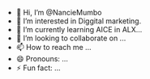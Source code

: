 - 👋 Hi, I’m @NancieMumbo
- 👀 I’m interested in Diggital marketing.
- 🌱 I’m currently learning AICE in ALX...
- 💞️ I’m looking to collaborate on ...
- 📫 How to reach me ...
- 😄 Pronouns: ...
- ⚡ Fun fact: ...

<!---
NancieMumbo/NancieMumbo is a ✨ special ✨ repository because its `README.md` (this file) appears on your GitHub profile.
You can click the Preview link to take a look at your changes.
--->
